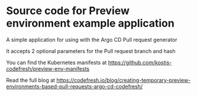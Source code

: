 # Source code for Preview environment example application

A simple application for using with the Argo CD Pull request generator

It accepts 2 optional parameters for the Pull request branch and hash

You can find the Kubernetes manifests at https://github.com/kostis-codefresh/preview-env-manifests

Read the full blog at https://codefresh.io/blog/creating-temporary-preview-environments-based-pull-requests-argo-cd-codefresh/
